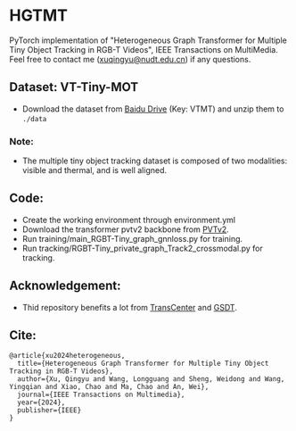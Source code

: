 # HGTMT
PyTorch implementation of  "Heterogeneous Graph Transformer for Multiple Tiny Object Tracking in RGB-T Videos", IEEE Transactions on MultiMedia. Feel free to contact me (xuqingyu@nudt.edu.cn) if any questions.

## Dataset: VT-Tiny-MOT 
* Download the dataset from [Baidu Drive](https://pan.baidu.com/s/1VFUkv7h1US5Xgb_XpAInXg?pwd=VTMT) (Key: VTMT) and unzip them to `./data` 
### Note:
* The multiple tiny object tracking dataset is composed of two modalities: visible and thermal, and is well aligned.
## Code: 
 * Create the working environment through environment.yml
 * Download the transformer pvtv2 backbone from [PVTv2](https://github.com/whai362/PVT).
 * Run training/main_RGBT-Tiny_graph_gnnloss.py for training.
 * Run tracking/RGBT-Tiny_private_graph_Track2_crossmodal.py for tracking.
## Acknowledgement:
 * Thid repository benefits a lot from [TransCenter](https://github.com/yihongXU/TransCenter) and [GSDT](https://github.com/yongxinw/GSDT).
## Cite:
```
@article{xu2024heterogeneous,
  title={Heterogeneous Graph Transformer for Multiple Tiny Object Tracking in RGB-T Videos},
  author={Xu, Qingyu and Wang, Longguang and Sheng, Weidong and Wang, Yingqian and Xiao, Chao and Ma, Chao and An, Wei},
  journal={IEEE Transactions on Multimedia},
  year={2024},
  publisher={IEEE}
}
```
